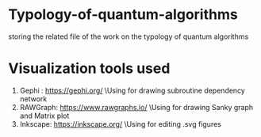 # Typology-of-quantum-algorithms
storing the related file of the work on the typology of quantum algorithms
# Visualization tools used
1. Gephi : https://gephi.org/
   \\Using for drawing subroutine dependency network
3. RAWGraph: https://www.rawgraphs.io/
   \\Using for drawing Sanky graph and Matrix plot
5. Inkscape: https://inkscape.org/
   \\Using for editing .svg figures
